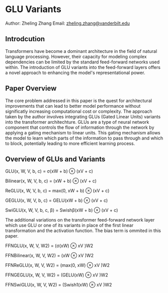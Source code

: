 # GLU Variants
Author: Zheling Zhang
Email: zheling.zhang@vanderbilt.edu

## Introdcution
Transformers have become a dominant architecture in the field of natural language processing. However, their capacity for modeling complex dependencies can be limited by the standard feed-forward networks used within. The introduction of GLU variants into the feed-forward layers offers a novel approach to enhancing the model's representational power.

## Paper Overview
The core problem addressed in this paper is the quest for architectural improvements that can lead to better model performance without significatly increasing computational cost or complexity. The approach taken by the author involves integrating GLUs (Gated Linear Units) variants into the transformer architechture. GLUs are a type of neural network component that controls the flow of information through the network by applying a gating mechanism to linear units. This gating mechanism allows the model to learn which parts of the information to pass through and which to block, potentially leading to more efficient learning process.

## Overview of GLUs and Variants
GLU(x, W, V, b, c) = σ(xW + b) ⊗ (xV + c)

Bilinear(x, W, V, b, c) = (xW + b) ⊗ (xV + c)

ReGLU(x, W, V, b, c) = max(0, xW + b) ⊗ (xV + c)

GEGLU(x, W, V, b, c) = GELU(xW + b) ⊗ (xV + c)

SwiGLU(x, W, V, b, c, β) = Swishβ(xW + b) ⊗ (xV + c)

The additional variations on the transformer feed-forward network layer which use GLU or one of its variants in place of the first linear transformation and the activation function. The bias term is ommited in this paper.

FFNGLU(x, W, V, W2) = (σ(xW) ⊗ xV )W2

FFNBilinear(x, W, V, W2) = (xW ⊗ xV )W2

FFNReGLU(x, W, V, W2) = (max(0, xW) ⊗ xV )W2

FFNGEGLU(x, W, V, W2) = (GELU(xW) ⊗ xV )W2

FFNSwiGLU(x, W, V, W2) = (Swish1(xW) ⊗ xV )W2




